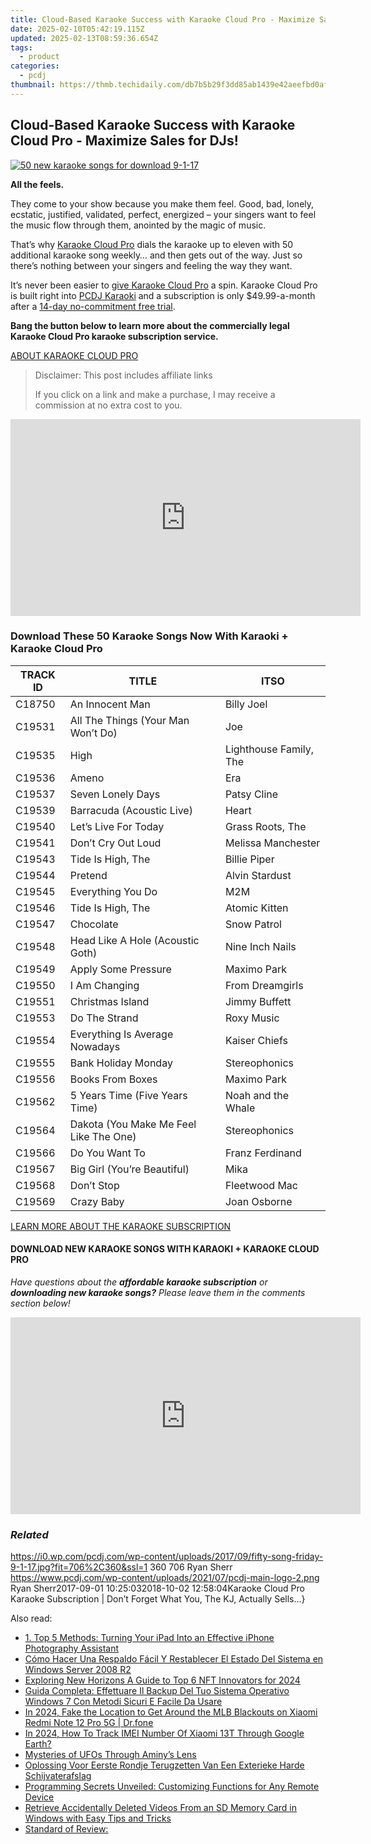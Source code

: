 ```yaml
---
title: Cloud-Based Karaoke Success with Karaoke Cloud Pro - Maximize Sales for DJs!
date: 2025-02-10T05:42:19.115Z
updated: 2025-02-13T08:59:36.654Z
tags:
  - product
categories:
  - pcdj
thumbnail: https://thmb.techidaily.com/db7b5b29f3dd85ab1439e42aeefbd0af6cf9e882cf1c9c7fcb2a6858953bbb8e.jpg
---
```


## Cloud-Based Karaoke Success with Karaoke Cloud Pro - Maximize Sales for DJs!

[![50 new karaoke songs for download 9-1-17](https://i0.wp.com/pcdj.com/wp-content/uploads/2017/09/fifty-song-friday-9-1-17.jpg?resize=706%2C321&ssl=1)](https://i0.wp.com/pcdj.com/wp-content/uploads/2017/09/fifty-song-friday-9-1-17.jpg?fit=706%2C360&ssl=1 "50 new karaoke songs for download 9-1-17")

**All the feels.**

They come to your show because you make them feel. Good, bad, lonely, ecstatic, justified, validated, perfect, energized – your singers want to feel the music flow through them, anointed by the magic of music.

That’s why [Karaoke Cloud Pro](https://tools.techidaily.com/pcdj/products/) dials the karaoke up to eleven with 50 additional karaoke song weekly… and then gets out of the way. Just so there’s nothing between your singers and feeling the way they want.

It’s never been easier to [give Karaoke Cloud Pro](https://www.karaokelocker.com/subscription.pl) a spin. Karaoke Cloud Pro is built right into [PCDJ Karaoki](https://tools.techidaily.com/pcdj/products/) and a subscription is only $49.99-a-month after a [14-day no-commitment free trial](https://www.karaokelocker.com/subscription.pl).

**Bang the button below to learn more about the commercially legal Karaoke Cloud Pro karaoke subscription service.**

[ABOUT KARAOKE CLOUD PRO](https://tools.techidaily.com/pcdj/products/)

>  Disclaimer: This post includes affiliate links
>
>  If you click on a link and make a purchase, I may receive a commission at no extra cost to you.
>

<!-- affiliate ads begin -->
<iframe width="560" height="315" src="https://www.youtube.com/embed/9ECz3oZ8NrQ?si=86vkwkDJo9HQXpzt" title="YouTube video player" frameborder="0" allow="accelerometer; autoplay; clipboard-write; encrypted-media; gyroscope; picture-in-picture; web-share" referrerpolicy="strict-origin-when-cross-origin" allowfullscreen></iframe>
<!-- affiliate ads end -->

### Download These 50 Karaoke Songs Now With Karaoki + Karaoke Cloud Pro

| **TRACK ID** | **TITLE**                              | **ITSO**               |
| ------------ | -------------------------------------- | ---------------------- |
| C18750       | An Innocent Man                        | Billy Joel             |
| C19531       | All The Things (Your Man Won’t Do)     | Joe                    |
| C19535       | High                                   | Lighthouse Family, The |
| C19536       | Ameno                                  | Era                    |
| C19537       | Seven Lonely Days                      | Patsy Cline            |
| C19539       | Barracuda (Acoustic Live)              | Heart                  |
| C19540       | Let’s Live For Today                   | Grass Roots, The       |
| C19541       | Don’t Cry Out Loud                     | Melissa Manchester     |
| C19543       | Tide Is High, The                      | Billie Piper           |
| C19544       | Pretend                                | Alvin Stardust         |
| C19545       | Everything You Do                      | M2M                    |
| C19546       | Tide Is High, The                      | Atomic Kitten          |
| C19547       | Chocolate                              | Snow Patrol            |
| C19548       | Head Like A Hole (Acoustic Goth)       | Nine Inch Nails        |
| C19549       | Apply Some Pressure                    | Maximo Park            |
| C19550       | I Am Changing                          | From Dreamgirls        |
| C19551       | Christmas Island                       | Jimmy Buffett          |
| C19553       | Do The Strand                          | Roxy Music             |
| C19554       | Everything Is Average Nowadays         | Kaiser Chiefs          |
| C19555       | Bank Holiday Monday                    | Stereophonics          |
| C19556       | Books From Boxes                       | Maximo Park            |
| C19562       | 5 Years Time (Five Years Time)         | Noah and the Whale     |
| C19564       | Dakota (You Make Me Feel Like The One) | Stereophonics          |
| C19566       | Do You Want To                         | Franz Ferdinand        |
| C19567       | Big Girl (You’re Beautiful)            | Mika                   |
| C19568       | Don’t Stop                             | Fleetwood Mac          |
| C19569       | Crazy Baby                             | Joan Osborne           |

[LEARN MORE ABOUT THE KARAOKE SUBSCRIPTION](https://tools.techidaily.com/pcdj/products/)

#### DOWNLOAD NEW KARAOKE SONGS WITH KARAOKI + KARAOKE CLOUD PRO

_Have questions about the **affordable karaoke subscription** or **downloading new karaoke songs?** Please leave them in the comments section below!_

<!-- affiliate ads begin -->
<iframe width="560" height="315" src="https://www.youtube.com/embed/6kzbT13ds3M?si=hBInu0Or-cX2ANJF" title="YouTube video player" frameborder="0" allow="accelerometer; autoplay; clipboard-write; encrypted-media; gyroscope; picture-in-picture; web-share" referrerpolicy="strict-origin-when-cross-origin" allowfullscreen></iframe>
<!-- affiliate ads end -->

### _Related_

https://i0.wp.com/pcdj.com/wp-content/uploads/2017/09/fifty-song-friday-9-1-17.jpg?fit=706%2C360&ssl=1 360 706 Ryan Sherr https://www.pcdj.com/wp-content/uploads/2021/07/pcdj-main-logo-2.png Ryan Sherr2017-09-01 10:25:032018-10-02 12:58:04Karaoke Cloud Pro Karaoke Subscription | Don’t Forget What You, The KJ, Actually Sells…}

<ins class="adsbygoogle"
     style="display:block"
     data-ad-format="autorelaxed"
     data-ad-client="ca-pub-7571918770474297"
     data-ad-slot="1223367746"></ins>

<ins class="adsbygoogle"
     style="display:block"
     data-ad-client="ca-pub-7571918770474297"
     data-ad-slot="8358498916"
     data-ad-format="auto"
     data-full-width-responsive="true"></ins>

<span class="atpl-alsoreadstyle">Also read:</span>
<div><ul>
<li><a href="https://discover-bits.techidaily.com/1-top-5-methods-turning-your-ipad-into-an-effective-iphone-photography-assistant/"><u>1. Top 5 Methods: Turning Your iPad Into an Effective iPhone Photography Assistant</u></a></li>
<li><a href="https://win-guides.techidaily.com/como-hacer-una-respaldo-facil-y-restablecer-el-estado-del-sistema-en-windows-server-2008-r2/"><u>Cómo Hacer Una Respaldo Fácil Y Restablecer El Estado Del Sistema en Windows Server 2008 R2</u></a></li>
<li><a href="https://fox-helps.techidaily.com/exploring-new-horizons-a-guide-to-top-6-nft-innovators-for-2024/"><u>Exploring New Horizons A Guide to Top 6 NFT Innovators for 2024</u></a></li>
<li><a href="https://discover-bits.techidaily.com/guida-completa-effettuare-il-backup-del-tuo-sistema-operativo-windows-7-con-metodi-sicuri-e-facile-da-usare/"><u>Guida Completa: Effettuare Il Backup Del Tuo Sistema Operativo Windows 7 Con Metodi Sicuri E Facile Da Usare</u></a></li>
<li><a href="https://review-topics.techidaily.com/in-2024-fake-the-location-to-get-around-the-mlb-blackouts-on-xiaomi-redmi-note-12-pro-5g-drfone-by-drfone-virtual-android/"><u>In 2024, Fake the Location to Get Around the MLB Blackouts on Xiaomi Redmi Note 12 Pro 5G | Dr.fone</u></a></li>
<li><a href="https://unlock-android.techidaily.com/in-2024-how-to-track-imei-number-of-xiaomi-13t-through-google-earth-by-drfone-android/"><u>In 2024, How To Track IMEI Number Of Xiaomi 13T Through Google Earth?</u></a></li>
<li><a href="https://buynow-marvelous.techidaily.com/mysteries-of-ufos-through-aminys-lens/"><u>Mysteries of UFOs Through Aminy’s Lens</u></a></li>
<li><a href="https://discover-bits.techidaily.com/oplossing-voor-eerste-rondje-terugzetten-van-een-exterieke-harde-schijvaterafslag/"><u>Oplossing Voor Eerste Rondje Terugzetten Van Een Exterieke Harde Schijvaterafslag</u></a></li>
<li><a href="https://tech-recovery.techidaily.com/programming-secrets-unveiled-customizing-functions-for-any-remote-device/"><u>Programming Secrets Unveiled: Customizing Functions for Any Remote Device</u></a></li>
<li><a href="https://discover-bits.techidaily.com/retrieve-accidentally-deleted-videos-from-an-sd-memory-card-in-windows-with-easy-tips-and-tricks/"><u>Retrieve Accidentally Deleted Videos From an SD Memory Card in Windows with Easy Tips and Tricks</u></a></li>
<li><a href="https://discover-bits.techidaily.com/standard-of-review/"><u>Standard of Review:</u></a></li>
</ul></div>


